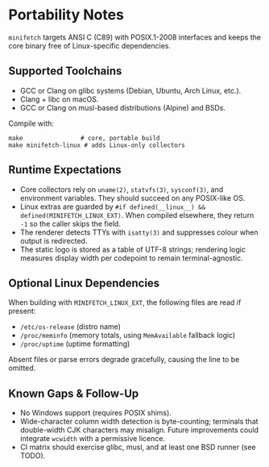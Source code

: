 # Portability Notes

`minifetch` targets ANSI C (C89) with POSIX.1-2008 interfaces and keeps the core binary free of Linux-specific dependencies.

## Supported Toolchains
- GCC or Clang on glibc systems (Debian, Ubuntu, Arch Linux, etc.).
- Clang + libc on macOS.
- GCC or Clang on musl-based distributions (Alpine) and BSDs.

Compile with:
```
make                # core, portable build
make minifetch-linux # adds Linux-only collectors
```

## Runtime Expectations
- Core collectors rely on `uname(2)`, `statvfs(3)`, `sysconf(3)`, and environment variables. They should succeed on any POSIX-like OS.
- Linux extras are guarded by `#if defined(__linux__) && defined(MINIFETCH_LINUX_EXT)`. When compiled elsewhere, they return `-1` so the caller skips the field.
- The renderer detects TTYs with `isatty(3)` and suppresses colour when output is redirected.
- The static logo is stored as a table of UTF-8 strings; rendering logic measures display width per codepoint to remain terminal-agnostic.

## Optional Linux Dependencies
When building with `MINIFETCH_LINUX_EXT`, the following files are read if present:
- `/etc/os-release` (distro name)
- `/proc/meminfo` (memory totals, using `MemAvailable` fallback logic)
- `/proc/uptime` (uptime formatting)

Absent files or parse errors degrade gracefully, causing the line to be omitted.

## Known Gaps & Follow-Up
- No Windows support (requires POSIX shims).
- Wide-character column width detection is byte-counting; terminals that double-width CJK characters may misalign. Future improvements could integrate `wcwidth` with a permissive licence.
- CI matrix should exercise glibc, musl, and at least one BSD runner (see TODO).
